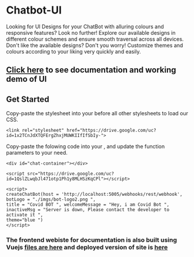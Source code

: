 # Chatbot-UI

Looking for UI Designs for your ChatBot with alluring colours and responsive features? Look no further! Explore our available designs in different colour schemes and ensure smooth traversal across all devices. Don't like the available designs? Don't you worry! Customize themes and colours according to your liking very quickly and easily.

<h2><a href="https://elysian01.github.io/Chatbot-UI/">Click here</a> to see documentation and working demo of UI</h2>

## Get Started

Copy-paste the stylesheet <link> into your <head> before all other stylesheets to load our CSS.

```
<link rel="stylesheet" href="https://drive.google.com/uc?id=1x2TCnJdXTQFErgZhxjMUWKIIfIfSbIy-">
```

Copy-paste the folowing code into your <body>, and update the function parameters to your need.

```
<div id="chat-container"></div>

<script src="https://drive.google.com/uc?id=1QslZLwqbJl471otp1Ph1y8MLHSzKqCPl"></script>

<script>
createChatBot(host = 'http://localhost:5005/webhooks/rest/webhook',
botLogo = "./imgs/bot-logo2.png ",
title = "Covid BOT ", welcomeMessage = "Hey, i am Covid Bot ",
inactiveMsg = "Server is down, Please contact the developer to activate it ",
theme="blue ")
</script>

```

### The frontend webiste for documentation is also built using Vuejs [files are here](./chatbot-ui-vuejs-app) and deployed version of site is [here](https://chatbot-web-ui.netlify.app/) 